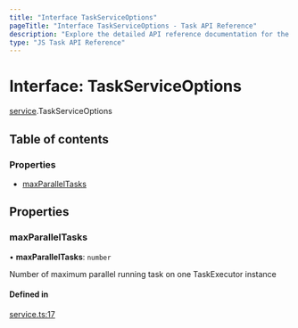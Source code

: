 ```yaml
---
title: "Interface TaskServiceOptions"
pageTitle: "Interface TaskServiceOptions - Task API Reference"
description: "Explore the detailed API reference documentation for the Interface TaskServiceOptions within the Task API SDK for the Golem Network."
type: "JS Task API Reference"
---
```

# Interface: TaskServiceOptions

[service](../modules/service).TaskServiceOptions

## Table of contents

### Properties

- [maxParallelTasks](service.TaskServiceOptions#maxparalleltasks)

## Properties

### maxParallelTasks

• **maxParallelTasks**: `number`

Number of maximum parallel running task on one TaskExecutor instance

#### Defined in

[service.ts:17](https://github.com/golemfactory/golem-sdk-task-executor/blob/a31d1c9/src/service.ts#L17)
